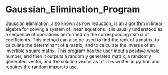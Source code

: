 # Gaussian_Elimination_Program

Gaussian elimination, also known as row reduction, is an algorithm in linear algebra for solving a system of linear equations. It is usually understood as a sequence of operations performed on the corresponding matrix of coefficients. This method can also be used to find the rank of a matrix, to calculate the determinant of a matrix, and to calculate the inverse of an invertible square matrix.
This program has the user input a positive whole number, and then it outputs a randomly generated matrix, a randomly generated vector, and the solution vector as 'x'. It is written in python and requires the random import to use.
